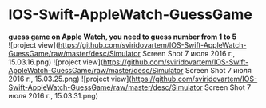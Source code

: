 # IOS-Swift-AppleWatch-GuessGame
<b>guess game on Apple Watch, you need to guess number from 1 to 5</b>
<br>
![project view](https://github.com/sviridovartem/IOS-Swift-AppleWatch-GuessGame/raw/master/desc/Simulator Screen Shot 7 июля 2016 г., 15.03.16.png)
![project view](https://github.com/sviridovartem/IOS-Swift-AppleWatch-GuessGame/raw/master/desc/Simulator Screen Shot 7 июля 2016 г., 15.03.25.png)
![project view](https://github.com/sviridovartem/IOS-Swift-AppleWatch-GuessGame/raw/master/desc/Simulator Screen Shot 7 июля 2016 г., 15.03.31.png)
